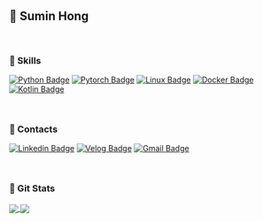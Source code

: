 <!--
**dripdropdr/dripdropdr** is a ✨ _special_ ✨ repository because its `README.md` (this file) appears on your GitHub profile.

Here are some ideas to get you started:

- 🔭 I’m currently working on ...
- 🌱 I’m currently learning ...
- 👯 I’m looking to collaborate on ...
- 🤔 I’m looking for help with ...
- 💬 Ask me about ...
- 📫 How to reach me: ...
- 😄 Pronouns: ...
- ⚡ Fun fact: ...
-->
## 🖤 Sumin Hong

<br>

### 🤍 Skills
<div>
  
[![Python Badge](https://img.shields.io/badge/-Python-3776AB?style=flat-square&logo=Python&logoColor=white)]()
[![Pytorch Badge](https://img.shields.io/badge/-Pytorch-EE4C2C?style=flat-square&logo=PyTorch&logoColor=white)]()
[![Linux Badge](https://img.shields.io/badge/-Linux-FCC624?style=flat-square&logo=Linux&logoColor=white)]()
[![Docker Badge](https://img.shields.io/badge/-Docker-2496ED?style=flat-square&logo=Docker&logoColor=white)]()
[![Kotlin Badge](https://img.shields.io/badge/-Kotlin-7F52FF?style=flat-square&logo=Kotlin&logoColor=white)]()

</div>

<br>

### 🤍 Contacts

<div>
  
[![Linkedin Badge](https://img.shields.io/badge/-LinkedIn-blue?style=flat-square&logo=Linkedin&logoColor=white&link=https://www.linkedin.com/in/sumin-hong-b43931221/)](https://www.linkedin.com/in/sumin-hong-b43931221/)
[![Velog Badge](https://img.shields.io/badge/-Velog-20C997?style=flat-square&logo=Velog&logoColor=white&link=https://velog.io/@dripdropdr/)](https://velog.io/@dripdropdr/)
[![Gmail Badge](https://img.shields.io/badge/Gmail-d14836?style=flat-square&logo=Gmail&logoColor=white&link=mailto:workingsumin@gmail.com)](mailto:workingsumin@gmail.com)

</div>
  
<br>

### 🤍 Git Stats

<a href="https://github.com/anuraghazra/convoychat">
  <img align="center" src="https://github-readme-stats.vercel.app/api?username=dripdropdr&show_icons=true?count_private=true&hide=prs" />
</a>
<a href="https://github.com/anuraghazra/github-readme-stats">
  <img align="center" src="https://github-readme-stats.vercel.app/api/top-langs/?username=dripdropdr&langs_count=4&hide=html,css?count_private=true" />
</a>

<br>

